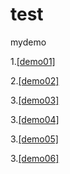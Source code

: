 # test
mydemo  


1.[[demo01]](https://zj-noob.github.io/test/demo01/index.html)  

2.[[demo02]](https://zj-noob.github.io/test/demo02/index.html)  

3.[[demo03]](https://zj-noob.github.io/test/demo03/index.html)  

3.[[demo04]](https://zj-noob.github.io/test/demo04/index.html)  

3.[[demo05]](https://zj-noob.github.io/test/demo05/index.html)  

3.[[demo06]](https://zj-noob.github.io/test/snow/index.html)  



